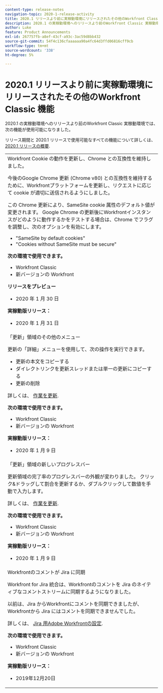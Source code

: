```yaml
---
content-type: release-notes
navigation-topic: 2020-1-release-activity
title: 2020.1 リリースより前に実稼動環境にリリースされたその他のWorkfront Classic 機能
description: 2020.1 の実稼動環境へのリリースより前のWorkfront Classic 実稼動環境では、次の機能が使用可能になりました。
author: Luke
feature: Product Announcements
exl-id: 267757fb-a8ef-43cf-a93c-3ac59d8bb432
source-git-commit: 54f4c136cfaaaaaa90a4fc64d3ffd06816cff9cb
workflow-type: tm+mt
source-wordcount: '338'
ht-degree: 5%

---
```


# 2020.1 リリースより前に実稼動環境にリリースされたその他のWorkfront Classic 機能

2020.1 の実稼動環境へのリリースより前のWorkfront Classic 実稼動環境では、次の機能が使用可能になりました。

リリース期間と 2020.1 リリースで使用可能なすべての機能について詳しくは、 [2020.1 リリースの概要](../../../product-announcements/product-releases/2020.1-release-activity/2020.1-release-overview.md).

<table style="table-layout:auto"> 
 <col> 
 <tbody> 
  <tr data-mc-conditions=""> 
   <td> Workfront Cookie の動作を更新し、Chrome との互換性を維持しました。 <p>今後のGoogle Chrome 更新 (Chrome v80) との互換性を維持するために、Workfrontプラットフォームを更新し、リクエストに応じて cookie が適切に送信されるようにしました。 </p> <p>この Chrome 更新により、SameSite cookie 属性のデフォルト値が変更されます。 Google Chrome の更新後にWorkfrontインスタンスがどのように動作するかをテストする場合は、Chrome でフラグを調整し、次のオプションを有効にします。 </p> 
    <ul> 
     <li>"SameSite by default cookies" </li> 
     <li>"Cookies without SameSite must be secure"</li> 
    </ul> 
    <div class="workfront_plans"> 
     <p><strong>次の環境で使用できます。</strong> </p> 
     <ul> 
      <li>Workfront Classic</li> 
      <li>新バージョンの Workfront</li> 
     </ul> 
     <p><strong>リリースをプレビュー</strong> </p> 
     <ul> 
      <li>2020 年 1 月 30 日</li> 
     </ul> 
     <p><strong>実稼動版リリース：</strong> </p> 
     <ul> 
      <li> 2020 年 1 月 31 日</li> 
     </ul> 
    </div> </td> 
  </tr> 
  <tr> 
   <td>「更新」領域のその他のメニュー <p>更新の「詳細」メニューを使用して、次の操作を実行できます。</p> 
    <ul> 
     <li>更新の本文をコピーする</li> 
     <li>ダイレクトリンクを更新スレッドまたは単一の更新にコピーする</li> 
     <li>更新の削除</li> 
    </ul> <p>詳しくは、 <a href="../../../workfront-basics/updating-work-items-and-viewing-updates/update-work.md" class="MCXref xref" xrefformat="{para}">作業を更新</a>.</p> 
    <div class="workfront_plans"> 
     <p><strong>次の環境で使用できます。</strong> </p> 
     <ul> 
      <li>Workfront Classic</li> 
      <li>新バージョンの Workfront</li> 
     </ul> 
     <p><strong>実稼動版リリース：</strong> </p> 
     <ul> 
      <li> 2020 年 1 月 9 日</li> 
     </ul> 
    </div> </td> 
  </tr> 
  <tr data-mc-conditions=""> 
   <td>「更新」領域の新しいプログレスバー <p>更新領域の完了率のプログレスバーの外観が変わりました。 クリック&amp;ドラッグして割合を更新するか、ダブルクリックして数値を手動で入力します。</p> <p>詳しくは、 <a href="../../../workfront-basics/updating-work-items-and-viewing-updates/update-work.md" class="MCXref xref" xrefformat="{para}">作業を更新</a>.</p> 
    <div class="workfront_plans"> 
     <p><strong>次の環境で使用できます。</strong> </p> 
     <ul> 
      <li>Workfront Classic</li> 
      <li>新バージョンの Workfront</li> 
     </ul> 
     <p><strong>実稼動版リリース：</strong> </p> 
     <ul> 
      <li> 2020 年 1 月 9 日</li> 
     </ul> 
    </div> </td> 
  </tr> 
  <tr> 
   <td> Workfrontのコメントが Jira に同期 <p>Workfront for Jira 統合は、Workfrontのコメントを Jira のネイティブなコメントストリームに同期するようになりました。</p> <p>以前は、Jira からWorkfrontにコメントを同期できましたが、Workfrontから Jira にはコメントを同期できませんでした。 </p> <p>詳しくは、 <a href="../../../workfront-integrations-and-apps/use-workfront-with-jira/configure-workfront-for-jira.md" class="MCXref xref" xrefformat="{para}">Jira 用Adobe Workfrontの設定</a>.</p> 
    <div class="workfront_plans"> 
     <p><strong>次の環境で使用できます。</strong> </p> 
     <ul> 
      <li>Workfront Classic</li> 
      <li>新バージョンの Workfront</li> 
     </ul> 
     <p><strong>実稼動版リリース：</strong> </p> 
     <ul> 
      <li> 2019年12月20日</li> 
     </ul> 
    </div> </td> 
  </tr> 
 </tbody> 
</table>

